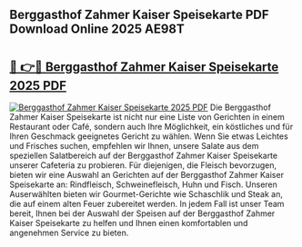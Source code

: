 ## Berggasthof Zahmer Kaiser Speisekarte PDF Download Online 2025 AE98T

# <h2><a href="http://gcbxol.nevu.top/?p=Berggasthof+Zahmer+Kaiser+Speisekarte">🔗 👉🔴 Berggasthof Zahmer Kaiser Speisekarte 2025 PDF</a></h2>

[![Berggasthof Zahmer Kaiser Speisekarte 2025 PDF](https://i.imgur.com/dBaPXMq.png)](http://gcbxol.nevu.top/?p=Berggasthof+Zahmer+Kaiser+Speisekarte)
Die Berggasthof Zahmer Kaiser Speisekarte ist nicht nur eine Liste von Gerichten in einem Restaurant oder Café, sondern auch Ihre Möglichkeit, ein köstliches und für Ihren Geschmack geeignetes Gericht zu wählen. Wenn Sie etwas Leichtes und Frisches suchen, empfehlen wir Ihnen, unsere Salate aus dem speziellen Salatbereich auf der Berggasthof Zahmer Kaiser Speisekarte unserer Cafeteria zu probieren. Für diejenigen, die Fleisch bevorzugen, bieten wir eine Auswahl an Gerichten auf der Berggasthof Zahmer Kaiser Speisekarte an: Rindfleisch, Schweinefleisch, Huhn und Fisch. Unseren Auserwählten bieten wir Gourmet-Gerichte wie Schaschlik und Steak an, die auf einem alten Feuer zubereitet werden. In jedem Fall ist unser Team bereit, Ihnen bei der Auswahl der Speisen auf der Berggasthof Zahmer Kaiser Speisekarte zu helfen und Ihnen einen komfortablen und angenehmen Service zu bieten.
